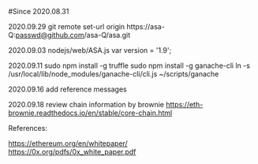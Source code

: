 #Since 2020.08.31


2020.09.29
git remote set-url origin https://asa-Q:passwd@github.com/asa-Q/asa.git

2020.09.03
nodejs/web/ASA.js
var version = '1.9';


2020.09.11
sudo npm install -g truffle
sudo npm install -g ganache-cli
ln -s /usr/local/lib/node_modules/ganache-cli/cli.js ~/scripts/ganache


2020.09.16
add reference messages

2020.09.18
review chain information by brownie
https://eth-brownie.readthedocs.io/en/stable/core-chain.html


References:

https://ethereum.org/en/whitepaper/
https://0x.org/pdfs/0x_white_paper.pdf

